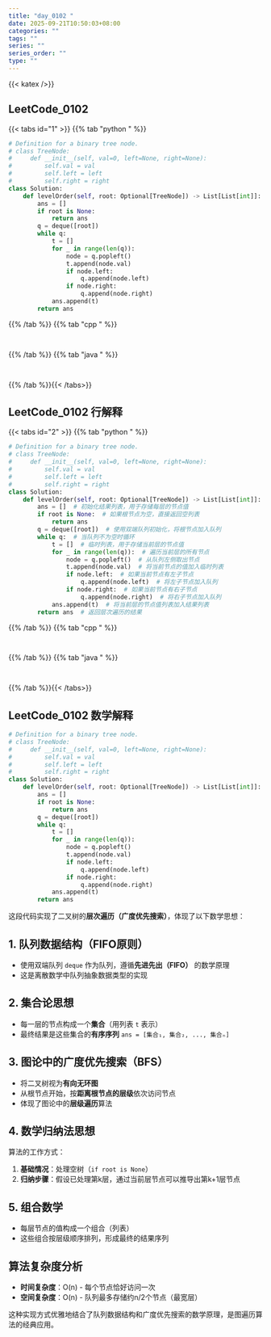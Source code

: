 ```yaml
---
title: "day_0102 "
date: 2025-09-21T10:50:03+08:00
categories: ""
tags: ""
series: ""
series_order: ""
type: ""
---
```


{{< katex />}}


## LeetCode_0102 

{{< tabs id="1" >}}
{{% tab "python " %}}

```python 
# Definition for a binary tree node.
# class TreeNode:
#     def __init__(self, val=0, left=None, right=None):
#         self.val = val
#         self.left = left
#         self.right = right
class Solution:
    def levelOrder(self, root: Optional[TreeNode]) -> List[List[int]]:
        ans = []
        if root is None:
            return ans
        q = deque([root])
        while q:
            t = []
            for _ in range(len(q)):
                node = q.popleft()
                t.append(node.val)
                if node.left:
                    q.append(node.left)
                if node.right:
                    q.append(node.right)
            ans.append(t)
        return ans 
```

{{% /tab %}}
{{% tab "cpp " %}}

```cpp 
 
```

{{% /tab %}}
{{% tab "java " %}}

```java 
 
```

{{% /tab %}}{{< /tabs>}}

## LeetCode_0102  行解释

{{< tabs id="2" >}}
{{% tab "python " %}}

```python 
# Definition for a binary tree node.
# class TreeNode:
#     def __init__(self, val=0, left=None, right=None):
#         self.val = val
#         self.left = left
#         self.right = right
class Solution:
    def levelOrder(self, root: Optional[TreeNode]) -> List[List[int]]:
        ans = []  # 初始化结果列表，用于存储每层的节点值
        if root is None:  # 如果根节点为空，直接返回空列表
            return ans
        q = deque([root])  # 使用双端队列初始化，将根节点加入队列
        while q:  # 当队列不为空时循环
            t = []  # 临时列表，用于存储当前层的节点值
            for _ in range(len(q)):  # 遍历当前层的所有节点
                node = q.popleft()  # 从队列左侧取出节点
                t.append(node.val)  # 将当前节点的值加入临时列表
                if node.left:  # 如果当前节点有左子节点
                    q.append(node.left)  # 将左子节点加入队列
                if node.right:  # 如果当前节点有右子节点
                    q.append(node.right)  # 将右子节点加入队列
            ans.append(t)  # 将当前层的节点值列表加入结果列表
        return ans  # 返回层次遍历的结果
```

{{% /tab %}}
{{% tab "cpp " %}}

```cpp 
 
```

{{% /tab %}}
{{% tab "java " %}}

```java 
 
```

{{% /tab %}}{{< /tabs>}}

## LeetCode_0102  数学解释

```python 
# Definition for a binary tree node.
# class TreeNode:
#     def __init__(self, val=0, left=None, right=None):
#         self.val = val
#         self.left = left
#         self.right = right
class Solution:
    def levelOrder(self, root: Optional[TreeNode]) -> List[List[int]]:
        ans = []
        if root is None:
            return ans
        q = deque([root])
        while q:
            t = []
            for _ in range(len(q)):
                node = q.popleft()
                t.append(node.val)
                if node.left:
                    q.append(node.left)
                if node.right:
                    q.append(node.right)
            ans.append(t)
        return ans 
```


这段代码实现了二叉树的**层次遍历（广度优先搜索）**，体现了以下数学思想：

## 1. 队列数据结构（FIFO原则）
- 使用双端队列 `deque` 作为队列，遵循**先进先出（FIFO）** 的数学原理
- 这是离散数学中队列抽象数据类型的实现

## 2. 集合论思想
- 每一层的节点构成一个**集合**（用列表 `t` 表示）
- 最终结果是这些集合的**有序序列** `ans = [集合₁, 集合₂, ..., 集合ₙ]`

## 3. 图论中的广度优先搜索（BFS）
- 将二叉树视为**有向无环图**
- 从根节点开始，按**距离根节点的层级**依次访问节点
- 体现了图论中的**层级遍历**算法

## 4. 数学归纳法思想
算法的工作方式：
1. **基础情况**：处理空树（`if root is None`）
2. **归纳步骤**：假设已处理第k层，通过当前层节点可以推导出第k+1层节点

## 5. 组合数学
- 每层节点的值构成一个组合（列表）
- 这些组合按层级顺序排列，形成最终的结果序列

## 算法复杂度分析
- **时间复杂度**：O(n) - 每个节点恰好访问一次
- **空间复杂度**：O(n) - 队列最多存储约n/2个节点（最宽层）

这种实现方式优雅地结合了队列数据结构和广度优先搜索的数学原理，是图遍历算法的经典应用。


